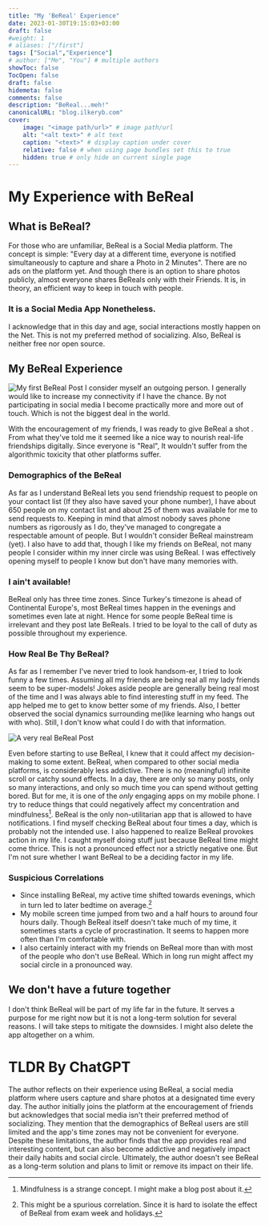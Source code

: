 ```yaml
---
title: "My 'BeReal' Experience"
date: 2023-01-30T19:15:03+03:00
draft: false
#weight: 1
# aliases: ["/first"]
tags: ["Social","Experience"]
# author: ["Me", "You"] # multiple authors
showToc: false
TocOpen: false
draft: false
hidemeta: false
comments: false
description: "BeReal...meh!"
canonicalURL: "blog.ilkeryb.com"
cover:
    image: "<image path/url>" # image path/url
    alt: "<alt text>" # alt text
    caption: "<text>" # display caption under cover
    relative: false # when using page bundles set this to true
    hidden: true # only hide on current single page
---
```

# My Experience with BeReal
## What is BeReal?
For those who are unfamiliar, BeReal is a Social Media platform. The concept is simple: "Every day at a different time, everyone is notified simultaneously to capture and share a Photo in 2 Minutes".
There are no ads on the platform yet. And though there is an option to share photos publicly, almost everyone shares BeReals only with their Friends. It is, in theory, an efficient way to keep in touch with people.

### It is a Social Media App Nonetheless.
I acknowledge that in this day and age, social interactions mostly happen on the Net. This is not my preferred method of socializing. Also, BeReal is neither free nor open source.

## My BeReal Experience
![My first BeReal Post](/bereal-experience/bereal_1.jpeg "My First BeReal Post. As you can I was little confused.")
I consider myself an outgoing person. I generally would like to increase my connectivity if I have the chance. By not participating in social media I become practically more and more out of touch. Which is not the biggest deal in the world.

With the encouragement of my friends, I was ready to give BeReal a shot
. From what they've told me it seemed like a nice way to nourish real-life friendships digitally. Since everyone is "Real", It wouldn't suffer from the algorithmic toxicity that other platforms suffer.

### Demographics of the BeReal
As far as I understand BeReal lets you send friendship request to people on your contact list (If they also have saved your phone number), I have about 650 people on my contact list and about 25 of them was available for me to send requests to. Keeping in mind that almost nobody saves phone numbers as rigorously as I do, they've managed to congregate a respectable amount of people. But I wouldn't consider BeReal mainstream (yet). I also have to add that, though I like my friends on BeReal, not many people I consider within my inner circle was using BeReal. I was effectively opening myself to people I know but don't have many memories with.

### I ain't available!

BeReal only has three time zones. Since Turkey's timezone is ahead of Continental Europe's, most BeReal times happen in the evenings and sometimes even late at night. Hence for some people BeReal time is irrelevant and they post late BeReals. I tried to be loyal to the call of duty as possible throughout my experience.

### How Real Be Thy BeReal?

As far as I remember I've never tried to look handsom-er, I tried to look funny a few times. Assuming all my friends are being real all my lady friends seem to be super-models! Jokes aside people are generally being real most of the time and I was always able to find interesting stuff in my feed. The app helped me to get to know better some of my friends. Also, I better observed the social dynamics surrounding me(like learning who hangs out with who). Still, I don't know what could I do with that information.

![A very real BeReal Post](/bereal-experience/bereal_2.jpeg "A very real BeReal.")

Even before starting to use BeReal, I knew that it could affect my decision-making to some extent. BeReal, when compared to other social media platforms, is considerably less addictive. There is no (meaningful) infinite scroll or catchy sound effects. In a day, there are only so many posts, only so many interactions, and only so much time you can spend without getting bored. But for me, it is one of the *only* engaging apps on my mobile phone. I try to reduce things that could negatively affect my concentration and mindfulness[^1]. BeReal is the only non-utilitarian app that is allowed to have notifications. I find myself checking BeReal about four times a day, which is probably not the intended use. I also happened to realize BeReal provokes action in my life. I caught myself doing stuff just because BeReal time might come thrice. This is not a pronounced effect nor a strictly negative one. But I'm not sure whether I want BeReal to be a deciding factor in my life.

### Suspicious Correlations

- Since installing BeReal, my active time shifted towards evenings, which in turn led to later bedtime on average.[^2]
- My mobile screen time jumped from two and a half hours to around four hours daily. Though BeReal itself doesn't take much of my time, it sometimes starts a cycle of procrastination. It seems to happen more often than I'm comfortable with.
- I also certainly interact with my friends on BeReal more than with most of the people who don't use BeReal. Which in long run might affect my social circle in a pronounced way.

## We don't have a future together
I don't think BeReal will be part of my life far in the future. It serves a purpose for me right now but it is not a long-term solution for several reasons. I will take steps to mitigate the downsides. I might also delete the app altogether on a whim.

# TLDR By ChatGPT
The author reflects on their experience using BeReal, a social media platform where users capture and share photos at a designated time every day. The author initially joins the platform at the encouragement of friends but acknowledges that social media isn't their preferred method of socializing. They mention that the demographics of BeReal users are still limited and the app's time zones may not be convenient for everyone. Despite these limitations, the author finds that the app provides real and interesting content, but can also become addictive and negatively impact their daily habits and social circle. Ultimately, the author doesn't see BeReal as a long-term solution and plans to limit or remove its impact on their life.

[^1]: Mindfulness is a strange concept. I might make a blog post about it.
[^2]: This might be a spurious correlation. Since it is hard to isolate the effect of BeReal from exam week and holidays.
